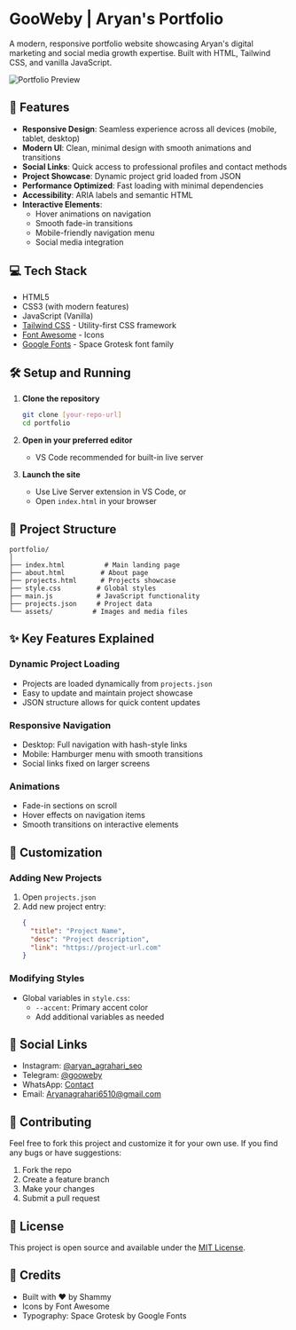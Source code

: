 # GooWeby | Aryan's Portfolio

A modern, responsive portfolio website showcasing Aryan's digital marketing and social media growth expertise. Built with HTML, Tailwind CSS, and vanilla JavaScript.

![Portfolio Preview](assets/profile.png)

## 🚀 Features

- **Responsive Design**: Seamless experience across all devices (mobile, tablet, desktop)
- **Modern UI**: Clean, minimal design with smooth animations and transitions
- **Social Links**: Quick access to professional profiles and contact methods
- **Project Showcase**: Dynamic project grid loaded from JSON
- **Performance Optimized**: Fast loading with minimal dependencies
- **Accessibility**: ARIA labels and semantic HTML
- **Interactive Elements**: 
  - Hover animations on navigation
  - Smooth fade-in transitions
  - Mobile-friendly navigation menu
  - Social media integration

## 💻 Tech Stack

- HTML5
- CSS3 (with modern features)
- JavaScript (Vanilla)
- [Tailwind CSS](https://tailwindcss.com/) - Utility-first CSS framework
- [Font Awesome](https://fontawesome.com/) - Icons
- [Google Fonts](https://fonts.google.com/) - Space Grotesk font family

## 🛠️ Setup and Running

1. **Clone the repository**
   ```bash
   git clone [your-repo-url]
   cd portfolio
   ```

2. **Open in your preferred editor**
   - VS Code recommended for built-in live server

3. **Launch the site**
   - Use Live Server extension in VS Code, or
   - Open `index.html` in your browser

## 📁 Project Structure

```
portfolio/
│
├── index.html          # Main landing page
├── about.html         # About page
├── projects.html      # Projects showcase
├── style.css         # Global styles
├── main.js           # JavaScript functionality
├── projects.json     # Project data
└── assets/          # Images and media files
```

## ✨ Key Features Explained

### Dynamic Project Loading
- Projects are loaded dynamically from `projects.json`
- Easy to update and maintain project showcase
- JSON structure allows for quick content updates

### Responsive Navigation
- Desktop: Full navigation with hash-style links
- Mobile: Hamburger menu with smooth transitions
- Social links fixed on larger screens

### Animations
- Fade-in sections on scroll
- Hover effects on navigation items
- Smooth transitions on interactive elements

## 🔧 Customization

### Adding New Projects
1. Open `projects.json`
2. Add new project entry:
   ```json
   {
     "title": "Project Name",
     "desc": "Project description",
     "link": "https://project-url.com"
   }
   ```

### Modifying Styles
- Global variables in `style.css`:
  - `--accent`: Primary accent color
  - Add additional variables as needed

## 📱 Social Links

- Instagram: [@aryan_agrahari_seo](https://www.instagram.com/aryan_agrahari_seo_?igsh=N2JucWZqa2U3czUx)
- Telegram: [@gooweby](https://t.me/gooweby)
- WhatsApp: [Contact](https://wa.me/+916306036510)
- Email: [Aryanagrahari6510@gmail.com](mailto:Aryanagrahari6510@gmail.com)

## 🤝 Contributing

Feel free to fork this project and customize it for your own use. If you find any bugs or have suggestions:

1. Fork the repo
2. Create a feature branch
3. Make your changes
4. Submit a pull request

## 📄 License

This project is open source and available under the [MIT License](LICENSE).

## 🙏 Credits

- Built with ❤️ by Shammy
- Icons by Font Awesome
- Typography: Space Grotesk by Google Fonts